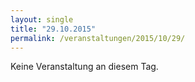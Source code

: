 ```yaml
---
layout: single
title: "29.10.2015"
permalink: /veranstaltungen/2015/10/29/
---
```


Keine Veranstaltung an diesem Tag.
